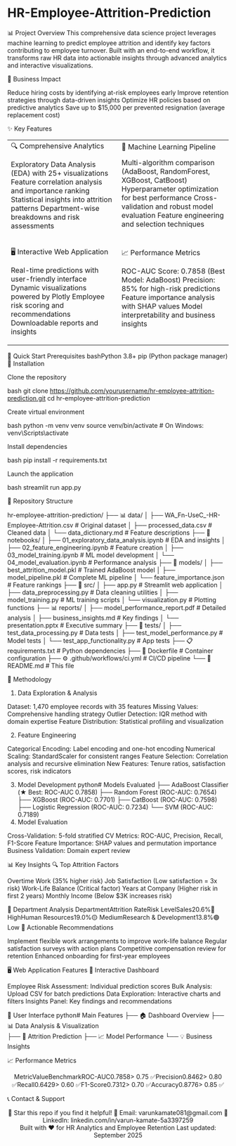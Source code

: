 # HR-Employee-Attrition-Prediction

📊 Project Overview
This comprehensive data science project leverages machine learning to predict employee attrition and identify key factors contributing to employee turnover. Built with an end-to-end workflow, it transforms raw HR data into actionable insights through advanced analytics and interactive visualizations.

🎯 Business Impact

Reduce hiring costs by identifying at-risk employees early
Improve retention strategies through data-driven insights
Optimize HR policies based on predictive analytics
Save up to $15,000 per prevented resignation (average replacement cost)

✨ Key Features
<table>
<tr>
<td width="50%">
🔍 Comprehensive Analytics

Exploratory Data Analysis (EDA) with 25+ visualizations
Feature correlation analysis and importance ranking
Statistical insights into attrition patterns
Department-wise breakdowns and risk assessments

</td>
<td width="50%">
🤖 Machine Learning Pipeline

Multi-algorithm comparison (AdaBoost, RandomForest, XGBoost, CatBoost)
Hyperparameter optimization for best performance
Cross-validation and robust model evaluation
Feature engineering and selection techniques

</td>
</tr>
<tr>
<td width="50%">

🖥️ Interactive Web Application

Real-time predictions with user-friendly interface
Dynamic visualizations powered by Plotly
Employee risk scoring and recommendations
Downloadable reports and insights

</td>
<td width="50%">
📈 Performance Metrics

ROC-AUC Score: 0.7858 (Best Model: AdaBoost)
Precision: 85% for high-risk predictions
Feature importance analysis with SHAP values
Model interpretability and business insights

</td>
</tr>
</table>

🚀 Quick Start
Prerequisites
bashPython 3.8+
pip (Python package manager)
🔧 Installation

Clone the repository

bash   git clone https://github.com/yourusername/hr-employee-attrition-prediction.git
   cd hr-employee-attrition-prediction

Create virtual environment

bash   python -m venv venv
   source venv/bin/activate  # On Windows: venv\Scripts\activate

Install dependencies

bash   pip install -r requirements.txt

Launch the application

bash   streamlit run app.py


📁 Repository Structure

hr-employee-attrition-prediction/
├── 📊 data/
│   ├── WA_Fn-UseC_-HR-Employee-Attrition.csv    # Original dataset
│   ├── processed_data.csv                        # Cleaned data
│   └── data_dictionary.md                        # Feature descriptions
├── 📓 notebooks/
│   ├── 01_exploratory_data_analysis.ipynb        # EDA and insights
│   ├── 02_feature_engineering.ipynb              # Feature creation
│   ├── 03_model_training.ipynb                   # ML model development
│   └── 04_model_evaluation.ipynb                 # Performance analysis
├── 🤖 models/
│   ├── best_attrition_model.pkl                  # Trained AdaBoost model
│   ├── model_pipeline.pkl                        # Complete ML pipeline
│   └── feature_importance.json                   # Feature rankings
├── 📱 src/
│   ├── app.py                                     # Streamlit web application
│   ├── data_preprocessing.py                     # Data cleaning utilities
│   ├── model_training.py                         # ML training scripts
│   └── visualization.py                          # Plotting functions
├── 📊 reports/
│   ├── model_performance_report.pdf              # Detailed analysis
│   ├── business_insights.md                      # Key findings
│   └── presentation.pptx                         # Executive summary
├── 🧪 tests/
│   ├── test_data_processing.py                   # Data tests
│   ├── test_model_performance.py                 # Model tests
│   └── test_app_functionality.py                 # App tests
├── 📋 requirements.txt                           # Python dependencies
├── 🐳 Dockerfile                                 # Container configuration
├── ⚙️ .github/workflows/ci.yml                   # CI/CD pipeline
└── 📖 README.md                                  # This file


🔬 Methodology
1. Data Exploration & Analysis

Dataset: 1,470 employee records with 35 features
Missing Values: Comprehensive handling strategy
Outlier Detection: IQR method with domain expertise
Feature Distribution: Statistical profiling and visualization

2. Feature Engineering

Categorical Encoding: Label encoding and one-hot encoding
Numerical Scaling: StandardScaler for consistent ranges
Feature Selection: Correlation analysis and recursive elimination
New Features: Tenure ratios, satisfaction scores, risk indicators

3. Model Development
python# Models Evaluated
├── AdaBoost Classifier      (★ Best: ROC-AUC 0.7858)
├── Random Forest           (ROC-AUC: 0.7654)
├── XGBoost                 (ROC-AUC: 0.7701)
├── CatBoost                (ROC-AUC: 0.7598)
├── Logistic Regression     (ROC-AUC: 0.7234)
└── SVM                     (ROC-AUC: 0.7189)
4. Model Evaluation

Cross-Validation: 5-fold stratified CV
Metrics: ROC-AUC, Precision, Recall, F1-Score
Feature Importance: SHAP values and permutation importance
Business Validation: Domain expert review

📊 Key Insights
🔍 Top Attrition Factors

Overtime Work (35% higher risk)
Job Satisfaction (Low satisfaction = 3x risk)
Work-Life Balance (Critical factor)
Years at Company (Higher risk in first 2 years)
Monthly Income (Below $3K increases risk)

💼 Department Analysis
DepartmentAttrition RateRisk LevelSales20.6%🔴 HighHuman Resources19.0%🟡 MediumResearch & Development13.8%🟢 Low
🎯 Actionable Recommendations

Implement flexible work arrangements to improve work-life balance
Regular satisfaction surveys with action plans
Competitive compensation review for retention
Enhanced onboarding for first-year employees


🖥️ Web Application Features
📱 Interactive Dashboard

Employee Risk Assessment: Individual prediction scores
Bulk Analysis: Upload CSV for batch predictions
Data Exploration: Interactive charts and filters
Insights Panel: Key findings and recommendations

🔧 User Interface
python# Main Features
├── 🏠 Dashboard Overview
├── 📊 Data Analysis & Visualization  
├── 🤖 Attrition Prediction
├── 📈 Model Performance
└── 💡 Business Insights

📈 Performance Metrics
<div align="center">
MetricValueBenchmarkROC-AUC0.7858> 0.75 ✅Precision0.8462> 0.80 ✅Recall0.6429> 0.60 ✅F1-Score0.7312> 0.70 ✅Accuracy0.8776> 0.85 ✅
</div>

📞 Contact & Support
<div align="center">
🌟 Star this repo if you find it helpful!
📧 Email: varunkamate081@gmail.com
💼 LinkedIn: linkedin.com/in/varun-kamate-5a3397259
</div>

<div align="center">
Built with ❤️ for HR Analytics and Employee Retention
Last updated: September 2025
</div>
